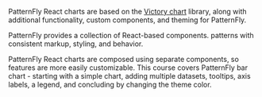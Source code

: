 PatternFly React charts are based on the
[Victory chart](https://formidable.com/open-source/victory/docs/victory-chart/)
library, along with additional functionality, custom components, and theming for
PatternFly.

PatternFly provides a collection of React-based components.
patterns with consistent markup, styling, and behavior.

PatternFly React charts are composed using separate components, so features are
more easily customizable. This course covers PatternFly bar chart - starting
with a simple chart, adding multiple datasets, tooltips, axis labels, a legend, 
and concluding by changing the theme color.
